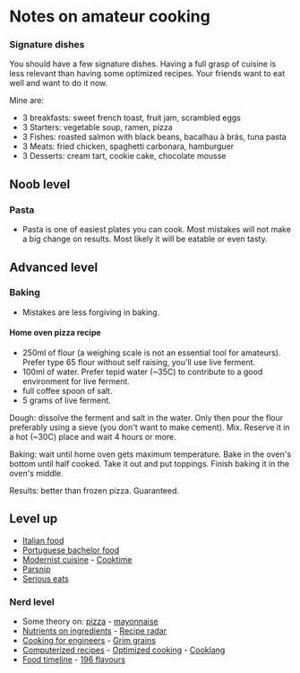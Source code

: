 # Notes on amateur cooking

### Signature dishes

You should have a few signature dishes. Having a full grasp of cuisine is less relevant than having some optimized recipes. Your friends want to eat well and want to do it now.

Mine are:

- 3 breakfasts: sweet french toast, fruit jam, scrambled eggs
- 3 Starters: vegetable soup, ramen, pizza
- 3 Fishes: roasted salmon with black beans, bacalhau à brás, tuna pasta
- 3 Meats: fried chicken, spaghetti carbonara, hamburguer
- 3 Desserts: cream tart, cookie cake, chocolate mousse

## Noob level

### Pasta

- Pasta is one of easiest plates you can cook. Most mistakes will not make a big change on results. Most likely it will be eatable or even tasty.

## Advanced level

### Baking

- Mistakes are less forgiving in baking.

#### Home oven pizza recipe

- 250ml of flour (a weighing scale is not an essential tool for amateurs). Prefer type 65 flour without self raising, you'll use live ferment. 
- 100ml of water. Prefer tepid water (~35C) to contribute to a good environment for live ferment.
- full coffee spoon of salt.  
- 5 grams of live ferment.

Dough: dissolve the ferment and salt in the water. Only then pour the flour preferably using a sieve (you don't want to make cement). Mix. Reserve it in a hot (~30C) place and wait 4 hours or more.

Baking: wait until home oven gets maximum temperature. Bake in the oven's bottom until half cooked. Take it out and put toppings. Finish baking it in the oven's middle.

Results: better than frozen pizza. Guaranteed.

## Level up

- [Italian food](https://www.youtube.com/c/StefanoBarbatoChef/videos)
- [Portuguese bachelor food](https://www.youtube.com/c/TuganaCozinha/videos)
- [Modernist cuisine](https://modernistcuisine.com/all-recipes) - [Cooktime](https://letscooktime.com)
- [Parsnip](https://www.parsnip.ai)
- [Serious eats](https://www.seriouseats.com/)

### Nerd level

- Some theory on: [pizza](http://www.varasanos.com/PizzaRecipe.htm) - [mayonnaise](http://lup.lub.lu.se/luur/download?func=downloadFile&recordOId=8916120&fileOId=8916126)
- [Nutrients on ingredients](https://ryanatkn.github.io/nutrients-per-calorie/#/compare) - [Recipe radar](https://www.reciperadar.com/)
- [Cooking for engineers](http://www.cookingforengineers.com) - [Grim grains](https://grimgrains.com)
- [Computerized recipes](https://web.archive.org/web/20021105191447/http://anthus.com/Recipes/CompCook.html) - [Optimized cooking](https://web.archive.org/web/20170420110020/http://www.matthewwettergreen.com/2010/01/05/how-to-cook-like-an-engineer) - [Cooklang](https://cooklang.org)
- [Food timeline](https://foodtimeline.org) - [196 flavours](https://www.196flavors.com)

<!--
## Appendix: my receipts

- esparguete c molho abacate e iogurte grego | salmao com feijão preto e variações | bacalhau bras | pizza
- mousse - salame chocolate e variações | bolo laranja - tatin e variaçoes | tarte pastel nata
- portuguese style snails
- mae: frango c arroz, bolachas gengibre
- piquenique: panados, salada grao, chouriço assado, couve + molho iogurte / sobremesa: crepes c doce, salame choc
- Basics: Carbonara pasta | Tuna pasta

RECIPES TO TRY: Green Chile & Goat Cheese Dip + Zucchini Fries + Lemon-drop Chicken Wings
-->
